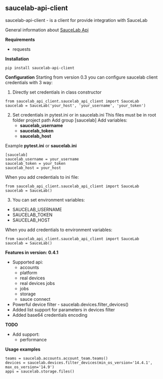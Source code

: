 ## saucelab-api-client ##

saucelab-api-client - is a client for provide integration with SauceLab

General information about [SauceLab Api](https://docs.saucelabs.com/dev/api/)

**Requirements**

- requests

**Installation**

```shell
pip install saucelab-api-client
```

**Configuration**
Starting from version 0.3 you can configure saucelab client credentials with 3 way:

1. Directly set credentials in class constructor

```shell
from saucelab_api_client.saucelab_api_client import SauceLab
saucelab = SauceLab('your_host', 'your_username', 'your_token')
```

2. Set credentials in pytest.ini or in saucelab.ini This files must be in root folder project path Add group [saucelab]
   Add variables:
    - **saucelab_username**
    - **saucelab_token**
    - **saucelab_host**

Example **pytest.ini** or **saucelab.ini**

```shell
[saucelab]
saucelab_username = your_username
saucelab_token = your_token
saucelab_host = your_host
```

When you add credentials to ini file:

```shell
from saucelab_api_client.saucelab_api_client import SauceLab
saucelab = SauceLab()
```

3. You can set environment variables:

- SAUCELAB_USERNAME
- SAUCELAB_TOKEN
- SAUCELAB_HOST

When you add credentials to environment variables:

```shell
from saucelab_api_client.saucelab_api_client import SauceLab
saucelab = SauceLab()
```

**Features in version: 0.4.1**

- Supported api:
    - accounts
    - platform
    - real devices
    - real devices jobs
    - jobs
    - storage
    - sauce connect
- Powerful device filter - saucelab.devices.filter_devices()
- Added list support for parameters in devices filter
- Added base64 credentials encoding

**TODO**

- Add support:
    - performance

**Usage examples**

```shell
teams = saucelab.accounts.account_team.teams()
devices = saucelab.devices.filter_devices(min_os_version='14.4.1', max_os_version='14.9')
apps = saucelab.storage.files()
```
